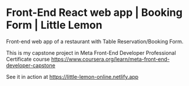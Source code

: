 # Front-End React web app | Booking Form | Little Lemon

Front-end web app of a restaurant with Table Reservation/Booking Form.

This is my capstone project in Meta Front-End Developer Professional Certificate course https://www.coursera.org/learn/meta-front-end-developer-capstone

See it in action at https://little-lemon-online.netlify.app
